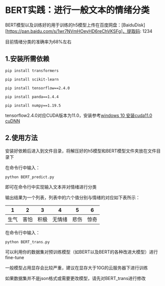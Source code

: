 # BERT实践：进行一般文本的情绪分类

BERT模型以及训练好的用于训练的h5模型上传在百度网盘：[BaiduDisk][https://pan.baidu.com/s/1wr7NVmHOeyHD6reChVKSFg]，提取码: 1234

目前情绪分类的准确率为68%左右

## 1.安装所需依赖

```
pip install transformers

pip install scikit-learn

pip install tensorflow==2.4.0

pip install panda==1.4.4

pip install numpy==1.19.5
```

tensorflow2.4.0对应CUDA版本为11.0，安装参考[windows 10 安装cuda11.0 cuDNN](https://blog.csdn.net/u011788214/article/details/117124772)

## 2.使用方法

安装好依赖后进入到文件目录，将解压好的h5模型和BERT模型文件夹放在文件目录下

在命令行中输入：

```
python BERT_predict.py
```

即可在命令行中实现输入文本并对情绪进行分类

输出结果为一个列表，列表中的六个值分别与情绪的对应如下表所示：

| 1    | 2    | 3    | 4      | 5    | 6    |
| ---- | ---- | ---- | ------ | ---- | ---- |
| 生气 | 害怕 | 积极 | 无情绪 | 悲伤 | 惊奇 |

在命令行中输入：

```
python BERT_trans.py
```

可以利用你的数据集对预训练模型（如BERT以及BERT的各种改进大模型）进行fine-tune

一般模型占用显存会比较严重，建议在显存大于10G的云服务器下进行训练

如果数据集并不是json格式或需要更改模型，请先对BERT_trans进行修改
